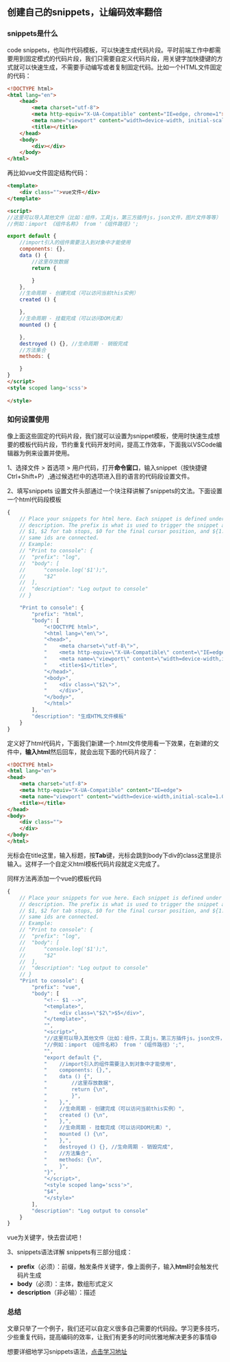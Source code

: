 ## 创建自己的snippets，让编码效率翻倍

### snippets是什么
code snippets，也叫作代码模板，可以快速生成代码片段。平时前端工作中都需要用到固定模式的代码片段，我们只需要自定义代码片段，用关键字加快捷键的方式就可以快速生成，不需要手动编写或者复制固定代码。比如一个HTML文件固定的代码：
``` html
<!DOCTYPE html>
<html lang="en">
    <head>
        <meta charset="utf-8">
        <meta http-equiv="X-UA-Compatible" content="IE=edge, chrome=1">
        <meta name="viewport" content="width=device-width, initial-scale=1.0, maximum-scale=1.0, user-scalable=0"> 
        <title></title>
    </head>
    <body>    
        <div></div>   
    </body>
</html>
```
再比如vue文件固定结构代码：
``` html
<template>
    <div class="">vue文件</div>
</template>

<script>
//这里可以导入其他文件（比如：组件，工具js，第三方插件js，json文件，图片文件等等）
//例如：import 《组件名称》 from '《组件路径》';

export default {
    //import引入的组件需要注入到对象中才能使用
    components: {},
    data () {
        //这里存放数据
        return {

        }
    },
    //生命周期 - 创建完成（可以访问当前this实例）
    created () {

    },
    //生命周期 - 挂载完成（可以访问DOM元素）
    mounted () {

    },
    destroyed () {}, //生命周期 - 销毁完成
    //方法集合
    methods: {

    }
}
</script>
<style scoped lang='scss'>
    
</style>
```

### 如何设置使用

像上面这些固定的代码片段，我们就可以设置为snippet模板，使用时快速生成想要的模板代码片段，节约重复代码开发时间，提高工作效率，下面我以VSCode编辑器为例来设置并使用。

1、选择文件 > 首选项 > 用户代码，打开**命令窗口**，输入snippet（按快捷键Ctrl+Shift+P）,通过候选栏中的选项进入目的语言的代码段设置文件。

2、填写snippets
设置文件头部通过一个块注释讲解了snippets的文法。下面设置一个html代码段模板
``` javascript
{
	// Place your snippets for html here. Each snippet is defined under a snippet name and has a prefix, body and 
	// description. The prefix is what is used to trigger the snippet and the body will be expanded and inserted. Possible variables are:
	// $1, $2 for tab stops, $0 for the final cursor position, and ${1:label}, ${2:another} for placeholders. Placeholders with the 
	// same ids are connected.
	// Example:
	// "Print to console": {
	// 	"prefix": "log",
	// 	"body": [
	// 		"console.log('$1');",
	// 		"$2"
	// 	],
	// 	"description": "Log output to console"
	// }

	"Print to console": {
		"prefix": "html",
		"body": [			
			"<!DOCTYPE html>",
			"<html lang=\"en\">",
			"<head>",
			"    <meta charset=\"utf-8\">",
			"    <meta http-equiv=\"X-UA-Compatible\" content=\"IE=edge\">",
			"    <meta name=\"viewport\" content=\"width=device-width,initial-scale=1.0\">",
			"    <title>$1</title>",
			"</head>",
			"<body>",
			"    <div class=\"$2\">",
			"    </div>",
			"</body>",
			"</html>"
		],
		"description": "生成HTML文件模板"
	}
}
```

定义好了html代码片，下面我们新建一个.html文件使用看一下效果，在新建的文件中，**输入html**然后回车，就会出现下面的代码片段了：

``` html
<!DOCTYPE html>
<html lang="en">
<head>
    <meta charset="utf-8">
    <meta http-equiv="X-UA-Compatible" content="IE=edge">
    <meta name="viewport" content="width=device-width,initial-scale=1.0">
    <title></title>
</head>
<body>
    <div class="">
    </div>
</body>
</html>
```
光标会在title这里，输入标题，按**Tab**键，光标会跳到body下div的class这里提示输入。这样子一个自定义html模板代码片段就定义完成了。

同样方法再添加一个vue的模板代码
``` javascript
{
	// Place your snippets for vue here. Each snippet is defined under a snippet name and has a prefix, body and 
	// description. The prefix is what is used to trigger the snippet and the body will be expanded and inserted. Possible variables are:
	// $1, $2 for tab stops, $0 for the final cursor position, and ${1:label}, ${2:another} for placeholders. Placeholders with the 
	// same ids are connected.
	// Example:
	// "Print to console": {
	// 	"prefix": "log",
	// 	"body": [
	// 		"console.log('$1');",
	// 		"$2"
	// 	],
	// 	"description": "Log output to console"
	// }
	"Print to console": {
        "prefix": "vue",
        "body": [
            "<!-- $1 -->",
            "<template>",
            "    <div class=\"$2\">$5</div>",
            "</template>",
            "",
            "<script>",
            "//这里可以导入其他文件（比如：组件，工具js，第三方插件js，json文件，图片文件等等）",
            "//例如：import 《组件名称》 from '《组件路径》';",
            "",
            "export default {",
            "    //import引入的组件需要注入到对象中才能使用",
            "    components: {},",
            "    data () {",
            "        //这里存放数据",
            "        return {\n",
            "        }",
            "    },",                    
            "    //生命周期 - 创建完成（可以访问当前this实例）",
            "    created () {\n",
            "    },",
            "    //生命周期 - 挂载完成（可以访问DOM元素）",
            "    mounted () {\n",
            "    },",            
            "    destroyed () {}, //生命周期 - 销毁完成",
			"    //方法集合",
            "    methods: {\n",
            "    }",
            "}",
            "</script>",
            "<style scoped lang='scss'>",
            "$4",
            "</style>"
        ],
        "description": "Log output to console"
    }
}
```
vue为关键字，快去尝试吧！

3、snippets语法详解
snippets有三部分组成：
- **prefix**（必须）：前缀，触发条件关键字，像上面例子，输入**html**时会触发代码片生成
- **body**（必须）：主体，数组形式定义
- **description**（非必输）：描述

### 总结
文章只举了一个例子，我们还可以自定义很多自己需要的代码段。学习更多技巧，少些重复代码，提高编码的效率，让我们有更多的时间优雅地解决更多的事情:smile:

想要详细地学习snippets语法，[点击学习地址](https://code.visualstudio.com/docs/editor/userdefinedsnippets)
